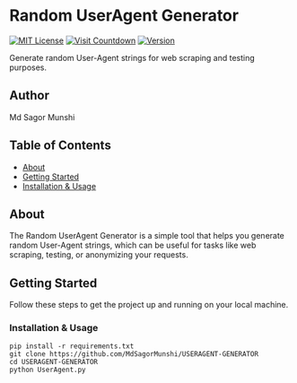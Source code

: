 # Random UserAgent Generator
[![MIT License](https://img.shields.io/badge/License-MIT-blue.svg)](https://opensource.org/licenses/MIT)
[![Visit Countdown](https://img.shields.io/date/1672534200?label=Visit%20Countdown&style=flat)](https://your-project-url.com)
[![Version](https://img.shields.io/badge/Version-1.0.0-blue.svg)](https://your-project-url.com)

Generate random User-Agent strings for web scraping and testing purposes.

## Author
  Md Sagor Munshi

## Table of Contents

- [About](#about)
- [Getting Started](#getting-started)
- [Installation & Usage](#Installation-&-Usage)

## About

The Random UserAgent Generator is a simple tool that helps you generate random User-Agent strings, which can be useful for tasks like web scraping, testing, or anonymizing your requests.

## Getting Started

Follow these steps to get the project up and running on your local machine.

### Installation & Usage

~~~~
pip install -r requirements.txt
git clone https://github.com/MdSagorMunshi/USERAGENT-GENERATOR
cd USERAGENT-GENERATOR
python UserAgent.py
~~~~
